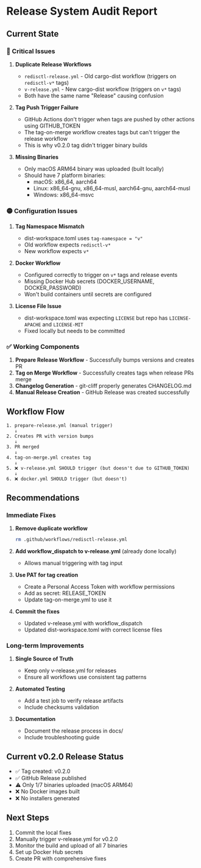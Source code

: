 # Release System Audit Report

## Current State

### 🔴 Critical Issues

1. **Duplicate Release Workflows**
   - `redisctl-release.yml` - Old cargo-dist workflow (triggers on `redisctl-v*` tags)
   - `v-release.yml` - New cargo-dist workflow (triggers on `v*` tags)
   - Both have the same name "Release" causing confusion

2. **Tag Push Trigger Failure**
   - GitHub Actions don't trigger when tags are pushed by other actions using GITHUB_TOKEN
   - The tag-on-merge workflow creates tags but can't trigger the release workflow
   - This is why v0.2.0 tag didn't trigger binary builds

3. **Missing Binaries**
   - Only macOS ARM64 binary was uploaded (built locally)
   - Should have 7 platform binaries:
     - macOS: x86_64, aarch64
     - Linux: x86_64-gnu, x86_64-musl, aarch64-gnu, aarch64-musl  
     - Windows: x86_64-msvc

### 🟡 Configuration Issues

1. **Tag Namespace Mismatch**
   - dist-workspace.toml uses `tag-namespace = "v"`
   - Old workflow expects `redisctl-v*`
   - New workflow expects `v*`

2. **Docker Workflow**
   - Configured correctly to trigger on `v*` tags and release events
   - Missing Docker Hub secrets (DOCKER_USERNAME, DOCKER_PASSWORD)
   - Won't build containers until secrets are configured

3. **License File Issue**
   - dist-workspace.toml was expecting `LICENSE` but repo has `LICENSE-APACHE` and `LICENSE-MIT`
   - Fixed locally but needs to be committed

### ✅ Working Components

1. **Prepare Release Workflow** - Successfully bumps versions and creates PR
2. **Tag on Merge Workflow** - Successfully creates tags when release PRs merge
3. **Changelog Generation** - git-cliff properly generates CHANGELOG.md
4. **Manual Release Creation** - GitHub Release was created successfully

## Workflow Flow

```
1. prepare-release.yml (manual trigger)
   ↓
2. Creates PR with version bumps
   ↓
3. PR merged
   ↓
4. tag-on-merge.yml creates tag
   ↓
5. ❌ v-release.yml SHOULD trigger (but doesn't due to GITHUB_TOKEN)
   ↓
6. ❌ docker.yml SHOULD trigger (but doesn't)
```

## Recommendations

### Immediate Fixes

1. **Remove duplicate workflow**
   ```bash
   rm .github/workflows/redisctl-release.yml
   ```

2. **Add workflow_dispatch to v-release.yml** (already done locally)
   - Allows manual triggering with tag input

3. **Use PAT for tag creation**
   - Create a Personal Access Token with workflow permissions
   - Add as secret: RELEASE_TOKEN
   - Update tag-on-merge.yml to use it

4. **Commit the fixes**
   - Updated v-release.yml with workflow_dispatch
   - Updated dist-workspace.toml with correct license files

### Long-term Improvements

1. **Single Source of Truth**
   - Keep only v-release.yml for releases
   - Ensure all workflows use consistent tag patterns

2. **Automated Testing**
   - Add a test job to verify release artifacts
   - Include checksums validation

3. **Documentation**
   - Document the release process in docs/
   - Include troubleshooting guide

## Current v0.2.0 Release Status

- ✅ Tag created: v0.2.0
- ✅ GitHub Release published
- ⚠️  Only 1/7 binaries uploaded (macOS ARM64)
- ❌ No Docker images built
- ❌ No installers generated

## Next Steps

1. Commit the local fixes
2. Manually trigger v-release.yml for v0.2.0
3. Monitor the build and upload of all 7 binaries
4. Set up Docker Hub secrets
5. Create PR with comprehensive fixes